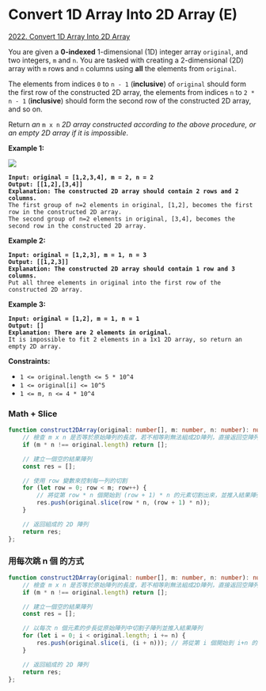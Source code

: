 # Convert 1D Array Into 2D Array (E)

[2022. Convert 1D Array Into 2D Array](https://leetcode.com/problems/convert-1d-array-into-2d-array/)



You are given a **0-indexed** 1-dimensional (1D) integer array `original`, and two integers, `m` and `n`. You are tasked with creating a 2-dimensional (2D) array with `m` rows and `n` columns using **all** the elements from `original`.

The elements from indices `0` to `n - 1` (**inclusive**) of `original` should form the first row of the constructed 2D array, the elements from indices `n` to `2 * n - 1` (**inclusive**) should form the second row of the constructed 2D array, and so on.

Return _an_ `m x n` _2D array constructed according to the above procedure, or an empty 2D array if it is impossible_.

&#x20;

**Example 1:**

![](https://assets.leetcode.com/uploads/2021/08/26/image-20210826114243-1.png)

<pre><code><strong>Input: original = [1,2,3,4], m = 2, n = 2
</strong><strong>Output: [[1,2],[3,4]]
</strong><strong>Explanation: The constructed 2D array should contain 2 rows and 2 columns.
</strong>The first group of n=2 elements in original, [1,2], becomes the first row in the constructed 2D array.
The second group of n=2 elements in original, [3,4], becomes the second row in the constructed 2D array.
</code></pre>

**Example 2:**

<pre><code><strong>Input: original = [1,2,3], m = 1, n = 3
</strong><strong>Output: [[1,2,3]]
</strong><strong>Explanation: The constructed 2D array should contain 1 row and 3 columns.
</strong>Put all three elements in original into the first row of the constructed 2D array.
</code></pre>

**Example 3:**

<pre><code><strong>Input: original = [1,2], m = 1, n = 1
</strong><strong>Output: []
</strong><strong>Explanation: There are 2 elements in original.
</strong>It is impossible to fit 2 elements in a 1x1 2D array, so return an empty 2D array.
</code></pre>

&#x20;

**Constraints:**

* `1 <= original.length <= 5 * 10^4`
* `1 <= original[i] <= 10^5`
* `1 <= m, n <= 4 * 10^4`



### Math + Slice

```typescript
function construct2DArray(original: number[], m: number, n: number): number[][] {
    // 檢查 m x n 是否等於原始陣列的長度，若不相等則無法組成2D陣列，直接返回空陣列
    if (m * n !== original.length) return [];

    // 建立一個空的結果陣列
    const res = [];

    // 使用 row 變數來控制每一列的切割
    for (let row = 0; row < m; row++) {
        // 將從第 row * n 個開始到 (row + 1) * n 的元素切割出來，並推入結果陣列中
        res.push(original.slice(row * n, (row + 1) * n));
    }

    // 返回組成的 2D 陣列
    return res;
};
```



### 用每次跳 n 個 的方式

```typescript
function construct2DArray(original: number[], m: number, n: number): number[][] {
    // 檢查 m x n 是否等於原始陣列的長度，若不相等則無法組成2D陣列，直接返回空陣列
    if (m * n !== original.length) return [];

    // 建立一個空的結果陣列
    const res = [];

    // 以每次 n 個元素的步長從原始陣列中切割子陣列並推入結果陣列
    for (let i = 0; i < original.length; i += n) {
        res.push(original.slice(i, (i + n))); // 將從第 i 個開始到 i+n 的元素切割出來，並推入結果陣列中
    }

    // 返回組成的 2D 陣列
    return res;
};
```

